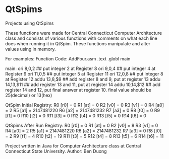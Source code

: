 # QtSpims
Projects using QtSpims

These functions were made for Central Connecticut Computer Architecture class and consists of various functions with comments on what each line does when running it in QtSpim. These functions manipulate and alter values using in memory.

For examples:
Function Code: AddFour.asm
.text
.globl main

main: 
ori  $8,$0,2      ## put integer 2 at Register 8
ori  $9,$0,4      ## put integer 4 at Register 9
ori  $11,$0,5     ## put integer 5 at Register 11
ori  $12,$0,8     ## put integer 8 at Register 12
addu $13,$8,$9    ## add register 8 and 9, put at register 13
addu $14,$13,$11  ## add register 13 and 11, put at register 14
addu $10,$14,$12  ## add register 14 and 12, put final answer at register 10. final value should be 25(decimal) or 13(hex)

QtSpim Initial Registry:
R0  [r0] = 0
R1  [at] = 0
R2  [v0] = 0
R3  [v1] = 0
R4  [a0] = 2
R5  [a1] = 2147481220
R6  [a2] = 2147481232
R7  [a3] = 0
R8  [t0] = 0
R9  [t1] = 0
R10 [t2] = 0
R11 [t3] = 0
R12 [t4] = 0
R13 [t5] = 0
R14 [t6] = 0

QtSpims After Run Registry:
R0  [r0] = 0
R1  [at] = 0
R2  [v0] = 8
R3  [v1] = 0
R4  [a0] = 2
R5  [a1] = 2147481220
R6  [a2] = 2147481232
R7  [a3] = 0
R8  [t0] = 2
R9  [t1] = 4
R10 [t2] = 19
R11 [t3] = 5
R12 [t4] = 8
R13 [t5] = 6
R14 [t6] = 11

Project written in Java for Computer Architecture class at Central Connecticut State University.
Author: Ben Duong
